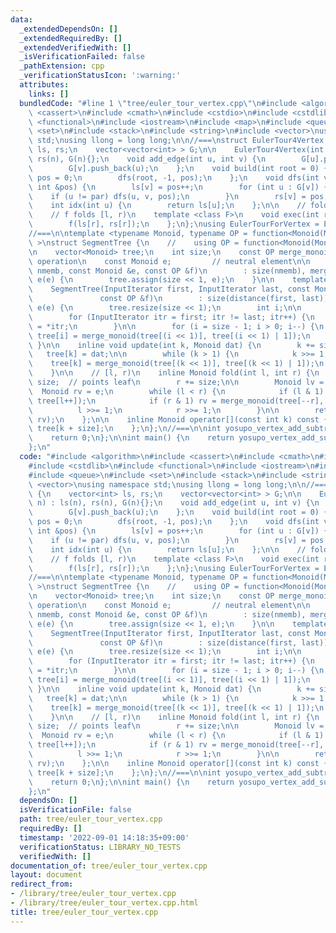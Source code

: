 ```yaml
---
data:
  _extendedDependsOn: []
  _extendedRequiredBy: []
  _extendedVerifiedWith: []
  _isVerificationFailed: false
  _pathExtension: cpp
  _verificationStatusIcon: ':warning:'
  attributes:
    links: []
  bundledCode: "#line 1 \"tree/euler_tour_vertex.cpp\"\n#include <algorithm>\n#include\
    \ <cassert>\n#include <cmath>\n#include <cstdio>\n#include <cstdlib>\n#include\
    \ <functional>\n#include <iostream>\n#include <map>\n#include <queue>\n#include\
    \ <set>\n#include <stack>\n#include <string>\n#include <vector>\nusing namespace\
    \ std;\nusing llong = long long;\n\n//===\nstruct EulerTour4Vertex {\n    vector<int>\
    \ ls, rs;\n    vector<vector<int> > G;\n\n    EulerTour4Vertex(int n) : ls(n),\
    \ rs(n), G(n){};\n    void add_edge(int u, int v) {\n        G[u].push_back(v);\n\
    \        G[v].push_back(u);\n    };\n    void build(int root = 0) {\n        int\
    \ pos = 0;\n        dfs(root, -1, pos);\n    };\n    void dfs(int v, int par,\
    \ int &pos) {\n        ls[v] = pos++;\n        for (int u : G[v]) {\n        \
    \    if (u != par) dfs(u, v, pos);\n        }\n        rs[v] = pos;\n    };\n\n\
    \    int idx(int u) {\n        return ls[u];\n    };\n\n    // fold(subTree(r))\n\
    \    // f folds [l, r)\n    template <class F>\n    void exec(int r, F f) {\n\
    \        f(ls[r], rs[r]);\n    };\n};\nusing EulerTourForVertex = EulerTour4Vertex;\n\
    //===\n\ntemplate <typename Monoid, typename OP = function<Monoid(Monoid, Monoid)>\
    \ >\nstruct SegmentTree {\n    //    using OP = function<Monoid(Monoid, Monoid)>;\n\
    \n    vector<Monoid> tree;\n    int size;\n    const OP merge_monoid;  // bin'\
    \ operation\n    const Monoid e;         // neutral element\n\n    SegmentTree(int\
    \ nmemb, const Monoid &e, const OP &f)\n        : size(nmemb), merge_monoid(f),\
    \ e(e) {\n        tree.assign(size << 1, e);\n    }\n\n    template <class InputIterator>\n\
    \    SegmentTree(InputIterator first, InputIterator last, const Monoid &e,\n \
    \               const OP &f)\n        : size(distance(first, last)), merge_monoid(f),\
    \ e(e) {\n        tree.resize(size << 1);\n        int i;\n\n        i = size;\n\
    \        for (InputIterator itr = first; itr != last; itr++) {\n            tree[i++]\
    \ = *itr;\n        }\n\n        for (i = size - 1; i > 0; i--) {\n           \
    \ tree[i] = merge_monoid(tree[(i << 1)], tree[(i << 1) | 1]);\n        }\n   \
    \ }\n\n    inline void update(int k, Monoid dat) {\n        k += size;\n     \
    \   tree[k] = dat;\n\n        while (k > 1) {\n            k >>= 1;\n        \
    \    tree[k] = merge_monoid(tree[(k << 1)], tree[(k << 1) | 1]);\n        }\n\
    \    }\n\n    // [l, r)\n    inline Monoid fold(int l, int r) {\n        l +=\
    \ size;  // points leaf\n        r += size;\n\n        Monoid lv = e;\n      \
    \  Monoid rv = e;\n        while (l < r) {\n            if (l & 1) lv = merge_monoid(lv,\
    \ tree[l++]);\n            if (r & 1) rv = merge_monoid(tree[--r], rv);\n\n  \
    \          l >>= 1;\n            r >>= 1;\n        }\n\n        return merge_monoid(lv,\
    \ rv);\n    };\n\n    inline Monoid operator[](const int k) const {\n        return\
    \ tree[k + size];\n    };\n};\n//===\n\nint yosupo_vertex_add_subtree_sum() {\n\
    \    return 0;\n};\n\nint main() {\n    return yosupo_vertex_add_subtree_sum();\n\
    };\n"
  code: "#include <algorithm>\n#include <cassert>\n#include <cmath>\n#include <cstdio>\n\
    #include <cstdlib>\n#include <functional>\n#include <iostream>\n#include <map>\n\
    #include <queue>\n#include <set>\n#include <stack>\n#include <string>\n#include\
    \ <vector>\nusing namespace std;\nusing llong = long long;\n\n//===\nstruct EulerTour4Vertex\
    \ {\n    vector<int> ls, rs;\n    vector<vector<int> > G;\n\n    EulerTour4Vertex(int\
    \ n) : ls(n), rs(n), G(n){};\n    void add_edge(int u, int v) {\n        G[u].push_back(v);\n\
    \        G[v].push_back(u);\n    };\n    void build(int root = 0) {\n        int\
    \ pos = 0;\n        dfs(root, -1, pos);\n    };\n    void dfs(int v, int par,\
    \ int &pos) {\n        ls[v] = pos++;\n        for (int u : G[v]) {\n        \
    \    if (u != par) dfs(u, v, pos);\n        }\n        rs[v] = pos;\n    };\n\n\
    \    int idx(int u) {\n        return ls[u];\n    };\n\n    // fold(subTree(r))\n\
    \    // f folds [l, r)\n    template <class F>\n    void exec(int r, F f) {\n\
    \        f(ls[r], rs[r]);\n    };\n};\nusing EulerTourForVertex = EulerTour4Vertex;\n\
    //===\n\ntemplate <typename Monoid, typename OP = function<Monoid(Monoid, Monoid)>\
    \ >\nstruct SegmentTree {\n    //    using OP = function<Monoid(Monoid, Monoid)>;\n\
    \n    vector<Monoid> tree;\n    int size;\n    const OP merge_monoid;  // bin'\
    \ operation\n    const Monoid e;         // neutral element\n\n    SegmentTree(int\
    \ nmemb, const Monoid &e, const OP &f)\n        : size(nmemb), merge_monoid(f),\
    \ e(e) {\n        tree.assign(size << 1, e);\n    }\n\n    template <class InputIterator>\n\
    \    SegmentTree(InputIterator first, InputIterator last, const Monoid &e,\n \
    \               const OP &f)\n        : size(distance(first, last)), merge_monoid(f),\
    \ e(e) {\n        tree.resize(size << 1);\n        int i;\n\n        i = size;\n\
    \        for (InputIterator itr = first; itr != last; itr++) {\n            tree[i++]\
    \ = *itr;\n        }\n\n        for (i = size - 1; i > 0; i--) {\n           \
    \ tree[i] = merge_monoid(tree[(i << 1)], tree[(i << 1) | 1]);\n        }\n   \
    \ }\n\n    inline void update(int k, Monoid dat) {\n        k += size;\n     \
    \   tree[k] = dat;\n\n        while (k > 1) {\n            k >>= 1;\n        \
    \    tree[k] = merge_monoid(tree[(k << 1)], tree[(k << 1) | 1]);\n        }\n\
    \    }\n\n    // [l, r)\n    inline Monoid fold(int l, int r) {\n        l +=\
    \ size;  // points leaf\n        r += size;\n\n        Monoid lv = e;\n      \
    \  Monoid rv = e;\n        while (l < r) {\n            if (l & 1) lv = merge_monoid(lv,\
    \ tree[l++]);\n            if (r & 1) rv = merge_monoid(tree[--r], rv);\n\n  \
    \          l >>= 1;\n            r >>= 1;\n        }\n\n        return merge_monoid(lv,\
    \ rv);\n    };\n\n    inline Monoid operator[](const int k) const {\n        return\
    \ tree[k + size];\n    };\n};\n//===\n\nint yosupo_vertex_add_subtree_sum() {\n\
    \    return 0;\n};\n\nint main() {\n    return yosupo_vertex_add_subtree_sum();\n\
    };\n"
  dependsOn: []
  isVerificationFile: false
  path: tree/euler_tour_vertex.cpp
  requiredBy: []
  timestamp: '2022-09-01 14:18:35+09:00'
  verificationStatus: LIBRARY_NO_TESTS
  verifiedWith: []
documentation_of: tree/euler_tour_vertex.cpp
layout: document
redirect_from:
- /library/tree/euler_tour_vertex.cpp
- /library/tree/euler_tour_vertex.cpp.html
title: tree/euler_tour_vertex.cpp
---
```

